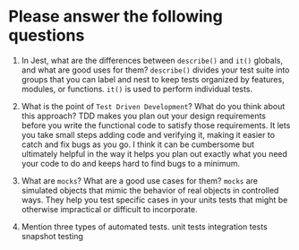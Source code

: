 # Please answer the following questions

1.  In Jest, what are the differences between `describe()` and `it()` globals, and what are good uses for them?
    `describe()` divides your test suite into groups that you can label and nest to keep tests organized by features, modules, or functions. `it()` is used to perform individual tests.

2.  What is the point of `Test Driven Development`? What do you think about this approach?
    TDD makes you plan out your design requirements before you write the functional code to satisfy those requirements. It lets you take small steps adding code and verifying it, making it easier to catch and fix bugs as you go. I think it can be cumbersome but ultimately helpful in the way it helps you plan out exactly what you need your code to do and keeps hard to find bugs to a minimum.

3.  What are `mocks`? What are a good use cases for them?
    `mocks` are simulated objects that mimic the behavior of real objects in controlled ways. They help you test specific cases in your units tests that might be otherwise impractical or difficult to incorporate.

4.  Mention three types of automated tests.
    unit tests
    integration tests
    snapshot testing
